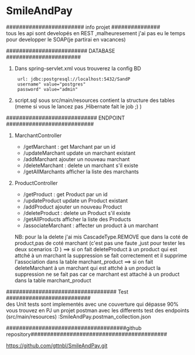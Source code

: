 # SmileAndPay

######################## info projet ###############  <br/> tous les api sont developés en REST ,malheuresement j'ai pas eu le temps pour developper le SOAP(je partirai en vacances)



######################### DATABASE ####################### <br/>
1) Dans spring-servlet.xml vous trouverez la config BD 
		
		url: jdbc:postgresql://localhost:5432/SandP
		username" value="postgres" 
		password" value="admin" 
2) script.sql sous src/main/resources contient la structure des tables (meme si vous le lancez pas ,Hibernate fait le job ;) )

############################ ENDPOINT ########################### <br/>

1) MarchantController

   - /getMarchant : get Marchant par un id
   - /updateMarchant update un marchant existant
   - /addMarchant ajouter un nouveau marchant
   - /deleteMarchant : delete un marchant s'il existe
   - /getAllMarchants afficher la liste des marchants
   
2) ProductController

    - /getProduct : get Product par un id
    - /updateProduct update un Product existant
    - /addProduct ajouter un nouveau Product
    - /deleteProduct : delete un Product s'il existe
    - /getAllProducts afficher la liste des Products
    - /associateMarchant : affecter un product à un marchant
	
	NB: pour la la delete j'ai mis  CascadeType.REMOVE que dans la coté de product,pas de coté marchant (c'est pas une faute ,just pour tester les deux scenarios :D ) 
	  ==> si on fait deleteProduct à un product qui est attché à un marchant la suppression se fait correctement et il supprime l'association dans la table marchant_product
	  ==> si on fait deleteMarchant à un marchant qui est attché à un product la suppression ne se fait pas car ce marchant est attaché à un product dans la table marchant_product


################################## Test ########################## <br/>
des Unit tests sont implementés avec une couverture qui dépasse 90%
vous trouvez en PJ un projet postman avec les differents test des endpoints (src/main/resources) :SmileAndPay.postman_collection.json


#####################################github repository########################################## <br/>

https://github.com/gttnbl/SmileAndPay.git
